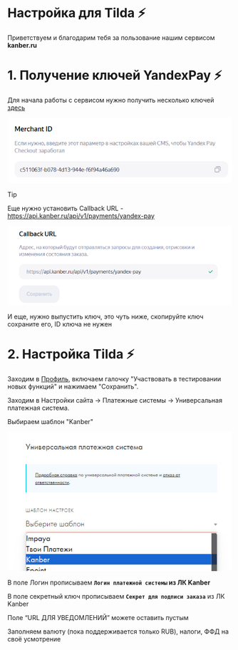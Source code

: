 # Настройка для Tilda ⚡

Приветствуем и благодарим тебя за пользование нашим сервисом **kanber.ru**

# 1. Получение ключей YandexPay ⚡

Для начала работы с сервисом нужно получить несколько ключей [здесь](https://console.pay.yandex.ru/web/account/settings/online)

![Получение Merchant ID](image.png)

> [!TIP]
> Еще нужно установить Callback URL - https://api.kanber.ru/api/v1/payments/yandex-pay

![Устанавливаем Callback URL](image-1.png)

И еще, нужно выпустить ключ, это чуть ниже, скопируйте ключ сохраните его, ID ключа не нужен

# 2. Настройка Tilda ⚡

Заходим в [Профиль](https://tilda.ru/identity/), включаем галочку "Участвовать в тестировании новых функций" и нажимаем "Сохранить".

Заходим в Настройки сайта -> Платежные системы -> Универсальная платежная система.

Выбираем шаблон "Kanber"

![Шаблон Kanber](kanberTilda.jpg)

В поле Логин прописываем **`Логин платежной системы` из ЛК Kanber**

В поле секретный ключ прописываем **`Секрет для подписи заказа`** из ЛК Kanber

Поле “URL ДЛЯ УВЕДОМЛЕНИЙ” можете оставить пустым

Заполняем валюту (пока поддерживается только RUB), налоги, ФФД на своё усмотрение